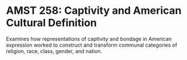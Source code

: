 # AMST 258: Captivity and American Cultural Definition

Examines how representations of captivity and bondage in American expression worked to construct and transform communal categories of religion, race, class, gender, and nation.